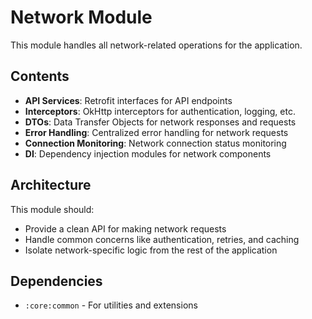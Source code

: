 # Network Module

This module handles all network-related operations for the application.

## Contents

- **API Services**: Retrofit interfaces for API endpoints
- **Interceptors**: OkHttp interceptors for authentication, logging, etc.
- **DTOs**: Data Transfer Objects for network responses and requests
- **Error Handling**: Centralized error handling for network requests
- **Connection Monitoring**: Network connection status monitoring
- **DI**: Dependency injection modules for network components

## Architecture

This module should:
- Provide a clean API for making network requests
- Handle common concerns like authentication, retries, and caching
- Isolate network-specific logic from the rest of the application

## Dependencies

- `:core:common` - For utilities and extensions